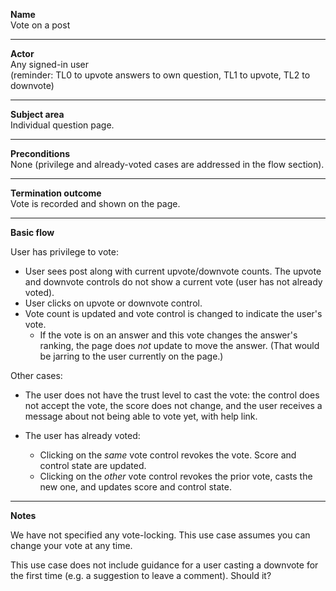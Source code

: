 **Name**  
Vote on a post

----

**Actor**  
Any signed-in user  
(reminder: TL0 to upvote answers to own question, TL1 to upvote, TL2 to downvote)

----

**Subject area**  
Individual question page.

----

**Preconditions**  
None (privilege and already-voted cases are addressed in the flow section).

----

**Termination outcome**  
Vote is recorded and shown on the page.

----

**Basic flow**

User has privilege to vote:

- User sees post along with current upvote/downvote counts.  The upvote and downvote controls do not show a current vote (user has not already voted).
- User clicks on upvote or downvote control.
- Vote count is updated and vote control is changed to indicate the user's vote.  
    - If the vote is on an answer and this vote changes the answer's ranking, the page does *not* update to move the answer.  (That would be jarring to the user currently on the page.)

Other cases:

- The user does not have the trust level to cast the vote: the control does not accept the vote, the score does not change, and the user receives a message about not being able to vote yet, with help link.

- The user has already voted: 
    - Clicking on the *same* vote control revokes the vote.  Score and control state are updated.
    - Clicking on the *other* vote control revokes the prior vote, casts the new one, and updates score and control state.

----

**Notes**

We have not specified any vote-locking.  This use case assumes you can change your vote at any time.

This use case does not include guidance for a user casting a downvote for the first time (e.g. a suggestion to leave a comment).  Should it?


